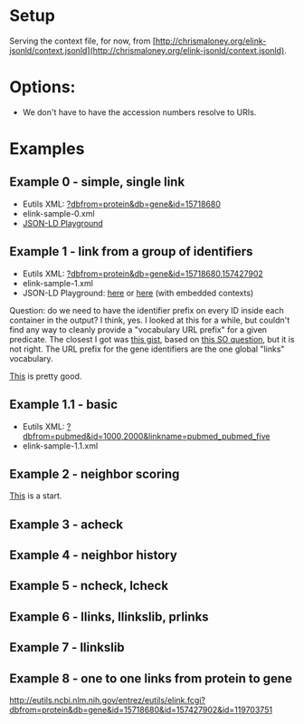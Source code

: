 # Setup

Serving the context file, for now, from 
[http://chrismaloney.org/elink-jsonld/context.jsonld](http://chrismaloney.org/elink-jsonld/context.jsonld).


# Options:

* We don't have to have the accession numbers resolve to URIs.


# Examples

## Example 0 - simple, single link

* Eutils XML: [?dbfrom=protein&db=gene&id=15718680](http://eutils.ncbi.nlm.nih.gov/entrez/eutils/elink.fcgi?dbfrom=protein&db=gene&id=15718680)
* elink-sample-0.xml
* [JSON-LD Playground](http://tinyurl.com/pfz5n5j)


## Example 1 - link from a group of identifiers

* Eutils XML: [?dbfrom=protein&db=gene&id=15718680,157427902](http://eutils.ncbi.nlm.nih.gov/entrez/eutils/elink.fcgi?dbfrom=protein&db=gene&id=15718680,157427902)
* elink-sample-1.xml
* JSON-LD Playground: [here](http://tinyurl.com/oyfchkl) or
  [here](http://tinyurl.com/o8mx5zy) (with embedded contexts)

Question: do we need to have the identifier prefix on every ID inside each container in the
output?  I think, yes. I looked at this for a while, but couldn't find any way to cleanly provide
a "vocabulary URL prefix" for a given predicate. The closest I got was
[this gist](http://json-ld.org/playground/#/gist/e17eaaf164610a94c8fd), based on 
[this SO 
question](http://stackoverflow.com/questions/26633788/in-json-ld-is-it-possible-to-define-a-uri-mapping-for-a-property-value), 
but it is not right.  The URL prefix for the gene identifiers are the one global "links" vocabulary.

[This](http://json-ld.org/playground/#/gist/0948a2251589826433ae) is pretty good.

## Example 1.1 - basic

* Eutils XML: [?dbfrom=pubmed&id=1000,2000&linkname=pubmed_pubmed_five](http://eutils.ncbi.nlm.nih.gov/entrez/eutils/elink.fcgi?dbfrom=pubmed&id=1000,2000&linkname=pubmed_pubmed_five)
* elink-sample-1.1.xml


## Example 2 - neighbor scoring

[This](http://json-ld.org/playground/#/gist/979fb3b4723a2d15f4ee) is a start.


## Example 3 - acheck

## Example 4 - neighbor history

## Example 5 - ncheck, lcheck

## Example 6 - llinks, llinkslib, prlinks

## Example 7 - llinkslib

## Example 8 - one to one links from protein to gene

http://eutils.ncbi.nlm.nih.gov/entrez/eutils/elink.fcgi?dbfrom=protein&db=gene&id=15718680&id=157427902&id=119703751





